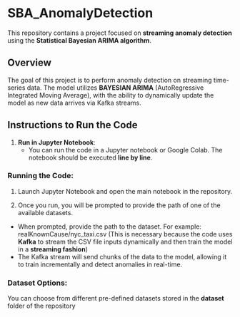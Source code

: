 # SBA_AnomalyDetection

This repository contains a project focused on **streaming anomaly detection** using the **Statistical Bayesian ARIMA algorithm**.

## Overview
The goal of this project is to perform anomaly detection on streaming time-series data. The model utilizes **BAYESIAN ARIMA** (AutoRegressive Integrated Moving Average), with the ability to dynamically update the model as new data arrives via Kafka streams.

## Instructions to Run the Code


1. **Run in Jupyter Notebook**:
   - You can run the code in a Jupyter notebook or Google Colab. The notebook should be executed **line by line**.

### Running the Code:
1. Launch Jupyter Notebook and open the main notebook in the repository.
   
2. Once you run, you will be prompted to provide the path of one of the available datasets.
- When prompted, provide the path to the dataset. For example: realKnownCause/nyc_taxi.csv (This is necessary because the code uses **Kafka** to stream the CSV file inputs dynamically and then train the model in a **streaming fashion**)
- The Kafka stream will send chunks of the data to the model, allowing it to train incrementally and detect anomalies in real-time.

### Dataset Options:
You can choose from different pre-defined datasets stored in the **dataset** folder of the repository 
 
